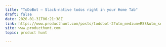 ```yaml
---
title: "ToDoBot — Slack-native todos right in your Home Tab"
draft: false
date: 2020-01-31T06:21:38Z
link: https://www.producthunt.com/posts/todobot-2?utm_medium=RSS&utm_source=hune
site: www.producthunt.com
topic: product hunt  

---
```

